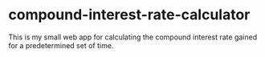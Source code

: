 # compound-interest-rate-calculator
This is my small web app for calculating the compound interest rate gained for a predetermined set of time.
